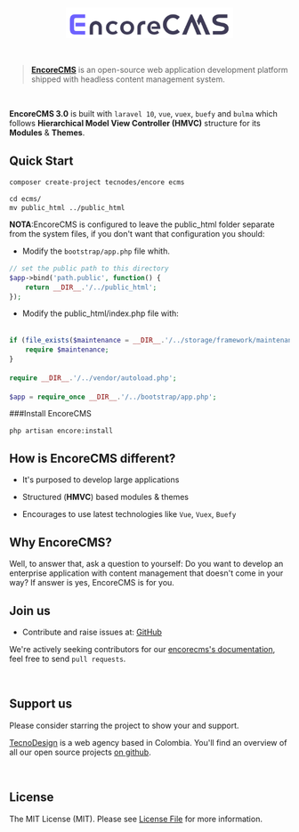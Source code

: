 <br/>
<p align="center">
    <img src="https://raw.githubusercontent.com/tecnodesignc/encorecms/master/resources/assets/images/logo.png" width="300" />
</p>

<br/>

> **[EncoreCMS](https://www.tecnodesign.com.ci/encorecms)** is an open-source web application development platform shipped with headless content management system.

<br/>

**EncoreCMS 3.0** is built  with `laravel 10`, `vue`, `vuex`, `buefy` and `bulma` which follows **Hierarchical Model View Controller (HMVC)** structure for its **Modules** & **Themes**.

## Quick Start
```shell
composer create-project tecnodes/encore ecms
```

```shell
cd ecms/ 
mv public_html ../public_html 
```


**NOTA**:EncoreCMS is configured to leave the public_html folder separate from the system files, if you don't want that configuration you should:

- Modify the `bootstrap/app.php` file whith.
```php
// set the public path to this directory
$app->bind('path.public', function() {
    return __DIR__.'/../public_html';
});
```
- Modify the public_html/index.php file with:
```php

if (file_exists($maintenance = __DIR__.'/../storage/framework/maintenance.php')) {
    require $maintenance;
}

require __DIR__.'/../vendor/autoload.php';

$app = require_once __DIR__.'/../bootstrap/app.php';
```
###Install EncoreCMS

```shell
php artisan encore:install
```

## How is EncoreCMS different?

- It's purposed to develop large applications

- Structured (**HMVC**) based modules & themes

- Encourages to use latest technologies like `Vue`, `Vuex`, `Buefy`


## Why EncoreCMS?

Well, to answer that, ask a question to yourself: Do you want to develop an enterprise application with content management that doesn't come in your way? If answer is yes, EncoreCMS is for you.

## Join us
- Contribute and raise issues at: [GitHub](https://github.com/tecnodesignc/encorecms)

We're actively seeking contributors for our [encorecms's documentation](https://github.com/tecnodesignc/encorecms), feel free to send `pull requests`.

<br/>

## Support us

Please consider starring the project to show your and support.

[TecnoDesign](https://tecnodesign.com.co) is a web agency based in Colombia. You'll find an overview of all our open source projects [on github](https://github.com/tecnodesignc).


<br/>

## License

The MIT License (MIT). Please see [License File](LICENSE) for more information.

<br/>

[license-url]: LICENSE.md
[license-image]: https://img.shields.io/github/license/tecnodesignc/encorecms?style=for-the-badge

[synk-image]: https://img.shields.io/snyk/vulnerabilities/github/tecnodesignc/encorecms?label=Synk%20Vulnerabilities&style=for-the-badge
[synk-url]: https://snyk.io/test/github/tecnodesignc/encorecms?targetFile=package.json "synk"
